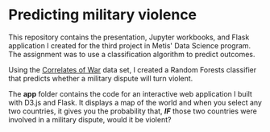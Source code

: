 # Predicting military violence

This repository contains the presentation, Jupyter workbooks, and Flask
application I created for the third project in Metis' Data Science
program. The assignment was to use a classification algorithm
to predict outcomes.

Using the [Correlates of War](http://www.correlatesofwar.org/)
data set, I created a Random Forests classifier that predicts whether a
military dispute will turn violent.

The **app** folder contains the code for an interactive web
application I built with D3.js and Flask. It displays a map of the
world and when you select any two countries, it gives you the
probability that, ***IF*** those two countries were involved in a
military dispute, would it be violent?
